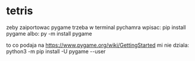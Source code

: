 # tetris
zeby zaiportowac pygame trzeba w terminal pychamra wpisac:
pip install pygame
albo:
py -m install pygame

to co podaja na https://www.pygame.org/wiki/GettingStarted
mi nie dziala: 
python3 -m pip install -U pygame --user
